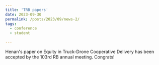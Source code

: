 ```yaml
---
title: 'TRB papers'
date: 2023-09-30
permalink: /posts/2023/09/news-2/
tags:
  - conference
  - student

---
```


Henan's paper on Equity in Truck-Drone Cooperative Delivery has been accepted by the 103rd RB annual meeting. Congrats!  
